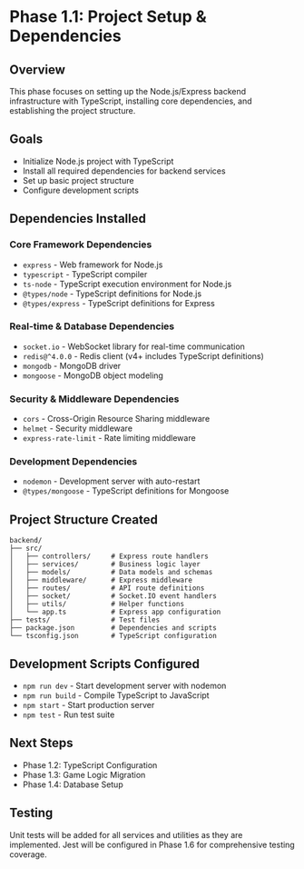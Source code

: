 # Phase 1.1: Project Setup & Dependencies

## Overview
This phase focuses on setting up the Node.js/Express backend infrastructure with TypeScript, installing core dependencies, and establishing the project structure.

## Goals
- Initialize Node.js project with TypeScript
- Install all required dependencies for backend services
- Set up basic project structure
- Configure development scripts

## Dependencies Installed

### Core Framework Dependencies
- `express` - Web framework for Node.js
- `typescript` - TypeScript compiler
- `ts-node` - TypeScript execution environment for Node.js
- `@types/node` - TypeScript definitions for Node.js
- `@types/express` - TypeScript definitions for Express

### Real-time & Database Dependencies
- `socket.io` - WebSocket library for real-time communication
- `redis@^4.0.0` - Redis client (v4+ includes TypeScript definitions)
- `mongodb` - MongoDB driver
- `mongoose` - MongoDB object modeling

### Security & Middleware Dependencies
- `cors` - Cross-Origin Resource Sharing middleware
- `helmet` - Security middleware
- `express-rate-limit` - Rate limiting middleware

### Development Dependencies
- `nodemon` - Development server with auto-restart
- `@types/mongoose` - TypeScript definitions for Mongoose

## Project Structure Created
```
backend/
├── src/
│   ├── controllers/     # Express route handlers
│   ├── services/        # Business logic layer
│   ├── models/          # Data models and schemas
│   ├── middleware/      # Express middleware
│   ├── routes/          # API route definitions
│   ├── socket/          # Socket.IO event handlers
│   ├── utils/           # Helper functions
│   └── app.ts           # Express app configuration
├── tests/               # Test files
├── package.json         # Dependencies and scripts
└── tsconfig.json        # TypeScript configuration
```

## Development Scripts Configured
- `npm run dev` - Start development server with nodemon
- `npm run build` - Compile TypeScript to JavaScript
- `npm start` - Start production server
- `npm test` - Run test suite

## Next Steps
- Phase 1.2: TypeScript Configuration
- Phase 1.3: Game Logic Migration
- Phase 1.4: Database Setup

## Testing
Unit tests will be added for all services and utilities as they are implemented. Jest will be configured in Phase 1.6 for comprehensive testing coverage.
